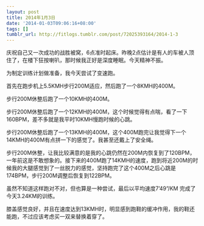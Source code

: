 ```yaml
---
layout: post
title: 2014年1月3日
date: '2014-01-03T09:06:16+08:00'
tags: []
tumblr_url: http://fitlogs.tumblr.com/post/72025393164/2014-1-3
---
```


庆祝自己又一次成功的战胜被窝，6点准时起床。昨晚2点估计是有人的车被人顶住了，在楼下狂按喇叭，那时候我正好是深度睡眠。今天精神不振。

为制定训练计划做准备，我今天尝试了变速跑。

首先在跑步机上5.5KMH步行200M适应，然后跑了一个8KMH的400M。

步行200M休整后跑了一个10KMH的400M。

步行200M休整后跑了一个12KMH的400M，这个时候觉得有点喘，看了一下
160BPM，差不多就是我平时10KMH慢跑时候的心跳。

步行200M休整后跑了一个13KMH的400M，这个400M跑完让我觉得下一个14KMH的400M有点拼一下的感觉了。我甚至还戴上了安全绳。

步行200M休整，让我比较满意的是我的心跳仍然在200M内恢复到了120BPM，一年前这是不敢想象的。接下来的400M跑了14KMH的速度，跑到将近200M的时候我的大腿感觉到了一丝脱力的感觉，坚持跑完了这个400M之后心跳是174BPM，步行200M调整后恢复到122BPM。

虽然不知道这样跑对不对，但也算是一种尝试，最后以平均速度7’49”/KM 完成了今天3.24KM的训练。

膝盖感觉良好，并且在速度达到13KMH时，明显感到跑鞋的缓冲作用，我的鞋还能跑，不过应该考虑买一双来替换着穿了。
